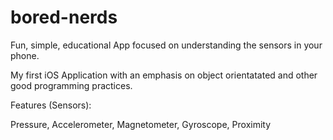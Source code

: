 # bored-nerds

Fun, simple, educational App focused on understanding the sensors in your phone.

My first iOS Application with an emphasis on object orientatated and other good programming practices.

Features (Sensors):

Pressure, Accelerometer, Magnetometer, Gyroscope, Proximity

